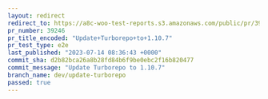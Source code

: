 ```yaml
---
layout: redirect
redirect_to: https://a8c-woo-test-reports.s3.amazonaws.com/public/pr/39246/e2e/index.html
pr_number: 39246
pr_title_encoded: "Update+Turborepo+to+1.10.7"
pr_test_type: e2e
last_published: "2023-07-14 08:36:43 +0000"
commit_sha: d2b82bca26a8b28fd84b6f9be0ebc2f16b820477
commit_message: "Update Turborepo to 1.10.7"
branch_name: dev/update-turborepo
passed: true
---
```

